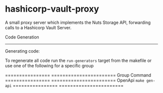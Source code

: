 # hashicorp-vault-proxy
A small proxy server which implements the Nuts Storage API, forwarding calls to a Hashicorp Vault Server.

Code Generation
***************

Generating code:

To regenerate all code run the ``run-generators`` target from the makefile or use one of the following for a specific group

================ =======================
Group            Command
================ =======================
OpenApi          ``make gen-api``
================ =======================

